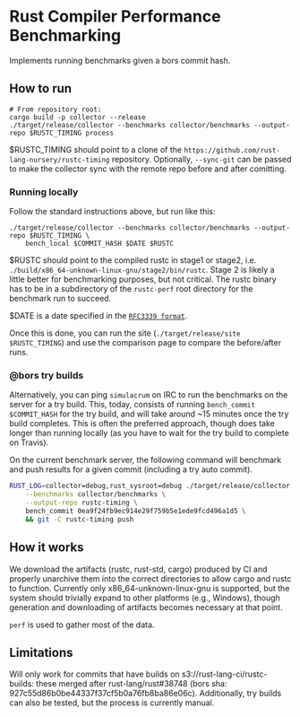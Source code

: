 # Rust Compiler Performance Benchmarking

Implements running benchmarks given a bors commit hash.

## How to run

```
# From repository root:
cargo build -p collector --release
./target/release/collector --benchmarks collector/benchmarks --output-repo $RUSTC_TIMING process
```

$RUSTC_TIMING should point to a clone of the `https://github.com/rust-lang-nursery/rustc-timing`
repository. Optionally, `--sync-git` can be passed to make the collector sync with the remote repo
before and after comitting.

### Running locally

Follow the standard instructions above, but run like this:

```
./target/release/collector --benchmarks collector/benchmarks --output-repo $RUSTC_TIMING \
    bench_local $COMMIT_HASH $DATE $RUSTC
```

$RUSTC should point to the compiled rustc in stage1 or stage2, i.e.
`./build/x86_64-unknown-linux-gnu/stage2/bin/rustc`. Stage 2 is likely a little better for
benchmarking purposes, but not critical. The rustc binary has to be in a subdirectory of the
`rustc-perf` root directory for the benchmark run to succeed.

$DATE is a date specified in the [`RFC3339 format`](https://www.ietf.org/rfc/rfc3339.txt).

Once this is done, you can run the site (`./target/release/site $RUSTC_TIMING`) and use the
comparison page to compare the before/after runs.

### @bors try builds

Alternatively, you can ping `simulacrum` on IRC to run the benchmarks on the server for a try build.
This, today, consists of running `bench_commit $COMMIT_HASH` for the try build, and will take
around ~15 minutes once the try build completes. This is often the preferred approach, though does
take longer than running locally (as you have to wait for the try build to complete on Travis).

On the current benchmark server, the following command will benchmark and push results for a given
commit (including a try auto commit).

```bash
RUST_LOG=collector=debug,rust_sysroot=debug ./target/release/collector \
    --benchmarks collector/benchmarks \
    --output-repo rustc-timing \
    bench_commit 0ea9f24fb9ec914e29f759b5e1ede9fcd496a1d5 \
    && git -C rustc-timing push
```

## How it works

We download the artifacts (rustc, rust-std, cargo) produced by CI and properly unarchive them into
the correct directories to allow cargo and rustc to function. Currently only
x86_64-unknown-linux-gnu is supported, but the system should trivially expand to other platforms
(e.g., Windows), though generation and downloading of artifacts becomes necessary at that point.

`perf` is used to gather most of the data.

## Limitations

Will only work for commits that have builds on s3://rust-lang-ci/rustc-builds: these merged after
rust-lang/rust#38748 (bors sha: 927c55d86b0be44337f37cf5b0a76fb8ba86e06c). Additionally, try builds
can also be tested, but the process is currently manual.

